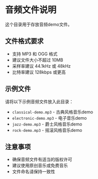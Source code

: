 # 音频文件说明

这个目录用于存放音频demo文件。

## 文件格式要求

- 支持 MP3 和 OGG 格式
- 建议文件大小不超过 10MB
- 采样率建议 44.1kHz 或 48kHz
- 比特率建议 128kbps 或更高

## 示例文件

请将以下示例音频文件放入此目录：

- `classical-demo.mp3` - 古典风格音乐demo
- `electronic-demo.mp3` - 电子音乐demo  
- `jazz-demo.mp3` - 爵士风格音乐demo
- `rock-demo.mp3` - 摇滚风格音乐demo

## 注意事项

- 确保音频文件有适当的版权许可
- 建议使用原创音乐或免费音乐
- 文件命名请保持一致性
